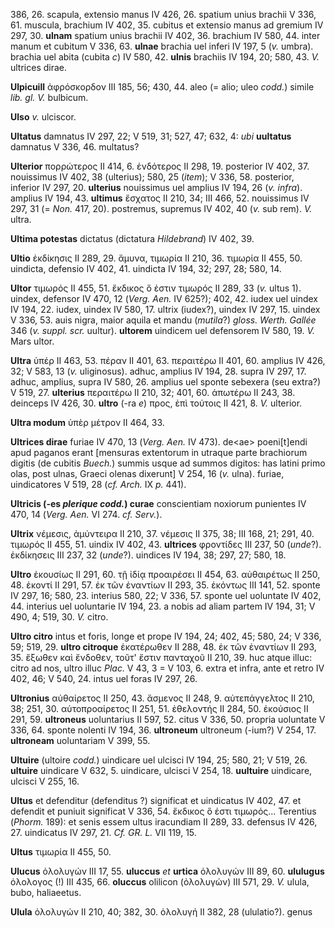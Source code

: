 386, 26. scapula, extensio manus IV 426, 26. spatium unius brachii V
336, 61. muscula, brachium IV 402, 35. cubitus et extensio manus ad
gremium IV 297, 30. **ulnam** spatium unius brachii IV 402, 36. brachium
IV 580, 44. inter manum et cubitum V 336, 63. **ulnae** brachia uel
inferi IV 197, 5 (*v.* umbra). brachia uel abita (cubita *c*) IV 580,
42. **ulnis** brachiis IV 194, 20; 580, 43. *V.* ultrices dirae.

**Ulpicuill** ἀφρόσκορδον III 185, 56; 430, 44. aleo (= alio; uleo
*codd.*) simile *lib. gl. V.* bulbicum.

**Ulso** *v.* ulciscor.

**Ultatus** damnatus IV 297, 22; V 519, 31; 527, 47; 632, 4: *ubi*
**uultatus** damnatus V 336, 46. multatus?

**Ulterior** πορρώτερος II 414, 6. ἐνδότερος II 298, 19. posterior IV
402, 37. nouissimus IV 402, 38 (ulterius); 580, 25 (*item*); V 336, 58.
posterior, inferior IV 297, 20. **ulterius** nouissimus uel amplius IV
194, 26 (*v. infra*). amplius IV 194, 43. **ultimus** ἔσχατος II 210,
34; III 466, 52. nouissimus IV 297, 31 (= *Non.* 417, 20). postremus,
supremus IV 402, 40 (*v.* sub rem). *V.* ultra.

**Ultima potestas** dictatus (dictatura *Hildebrand*) IV 402, 39.

**Ultio** ἐκδίκησις II 289, 29. ἄμυνα, τιμωρία II 210, 36. τιμωρία II
455, 50. uindicta, defensio IV 402, 41. uindicta IV 194, 32; 297, 28;
580, 14.

**Ultor** τιμωρός II 455, 51. ἔκδικος ὅ ἐστιν τιμωρός II 289, 33 (*v.*
ultus 1). uindex, defensor IV 470, 12 (*Verg. Aen.* IV 625?); 402, 42.
iudex uel uindex IV 194, 22. iudex, uindex IV 580, 17. ultrix (iudex?),
uindex IV 297, 15. uindex V 336, 53. auis nigra, maior aquila et mandu
(*mutila*?) *gloss. Werth. Gallée* 346 (*v. suppl. scr.* uultur).
**ultorem** uindicem uel defensorem IV 580, 19. *V.* Mars ultor.

**Ultra** ὑπέρ II 463, 53. πέραν II 401, 63. περαιτέρω II 401, 60.
amplius IV 426, 32; V 583, 13 (*v.* uliginosus). adhuc, amplius IV 194,
28. supra IV 297, 17. adhuc, amplius, supra IV 580, 26. amplius uel
sponte sebexera (seu extra?) V 519, 27. **ulterius** περαιτέρω II 210,
32; 401, 60. ἀπωτέρω II 243, 38. deinceps IV 426, 30. **ultro** (-ra
*e*) προς, ἐπὶ τούτοις II 421, 8. *V.* ulterior.

**Ultra modum** ὑπὲρ μέτρον II 464, 33.

**Ultrices dirae** furiae IV 470, 13 (*Verg. Aen.* IV 473). de\<ae\>
poeni[t]endi apud paganos erant [mensuras extentorum in utraque parte
brachiorum digitis (de cubitis *Buech.*) summis usque ad summos digitos:
has latini primo olas, post ulnas, Graeci olenas dixerunt] V 254, 16
(*v.* ulna). furiae, uindicatores V 519, 28 (*cf. Arch.* IX *p.* 441).

**Ultricis (-es *plerique codd.*) curae** conscientiam noxiorum
punientes IV 470, 14 (*Verg. Aen.* VI 274. *cf. Serv.*).

**Ultrix** νέμεσις, ἀμύντειρα II 210, 37. νέμεσις II 375, 38; III 168,
21; 291, 40. τιμωρός II 455, 51. uindix IV 402, 43. **ultrices**
φροντίδες III 237, 50 (*unde*?). ἐκδίκησεις III 237, 32 (*unde*?).
uindices IV 194, 38; 297, 27; 580, 18.

**Ultro** ἑκουσίως II 291, 60. τῇ ἰδίᾳ προαιρέσει II 454, 63. αὐθαιρέτως
II 250, 48. ἑκοντί II 291, 57. ἐκ τῶν ἐναντίων II 293, 35. ἑκόντως III
141, 52. sponte IV 297, 16; 580, 23. interius 580, 22; V 336, 57. sponte
uel uoluntate IV 402, 44. interius uel uoluntarie IV 194, 23. a nobis ad
aliam partem IV 194, 31; V 490, 4; 519, 30. *V.* citro.

**Ultro citro** intus et foris, longe et prope IV 194, 24; 402, 45; 580,
24; V 336, 59; 519, 29. **ultro citroque** ἑκατέρωθεν II 288, 48. ἐκ τῶν
ἐναντίων II 293, 35. ἔξωθεν καὶ ἔνδοθεν, τοῦτ' ἔστιν πανταχοῦ II 210,
39. huc atque illuc: citro ad nos, ultro illuc *Plac.* V 43, 3 = V 103,
6. extra et infra, ante et retro IV 402, 46; V 540, 24. intus uel foras
IV 297, 26.

**Ultronius** αὐθαίρετος II 250, 43. ἄσμενος II 248, 9. αὐτεπάγγελτος II
210, 38; 251, 30. αὐτοπροαίρετος II 251, 51. ἐθελοντής II 284, 50.
ἑκούσιος II 291, 59. **ultroneus** uoluntarius II 597, 52. citus V 336,
50. propria uoluntate V 336, 64. sponte nolenti IV 194, 36.
**ultroneum** ultroneum (-ium?) V 254, 17. **ultroneam** uoluntariam V
399, 55.

**Ultuire** (ultoire *codd.*) uindicare uel ulcisci IV 194, 25; 580, 21;
V 519, 26. **ultuire** uindicare V 632, 5. uindicare, ulcisci V 254, 18.
**uultuire** uindicare, ulcisci V 255, 16.

**Ultus** et defenditur (defenditus ?) significat et uindicatus IV 402,
47. et defendit et puniuit significat V 336, 54. ἔκδικος ὅ ἐστι
τιμωρός... Terentius (*Phorm.* 189): et senis essem ultus iracundiam II
289, 33. defensus IV 426, 27. uindicatus IV 297, 21. *Cf. GR. L.* VII
119, 15.

**Ultus** τιμωρία II 455, 50.

**Ulucus** ὀλολυγών III 17, 55. **uluccus** *et* **urtica** ὀλολυγών III
89, 60. **ululugus** ὀλολογος (!) III 435, 66. **oluccus** olilicon
(ὀλολυγών) III 571, 29. *V.* ulula, bubo, haliaeetus.

**Ulula** ὀλολυγών II 210, 40; 382, 30. ὀλολυγή II 382, 28 (ululatio?).
genus
